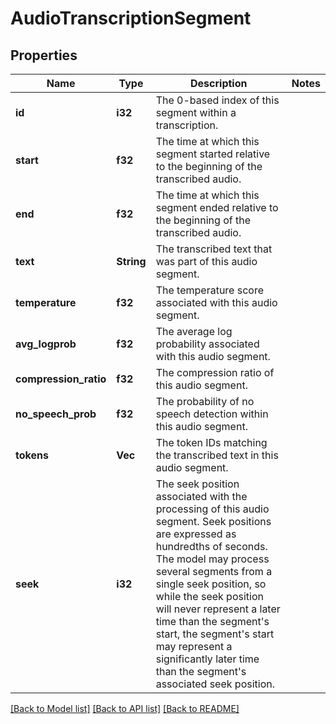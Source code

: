 # AudioTranscriptionSegment

## Properties

Name | Type | Description | Notes
------------ | ------------- | ------------- | -------------
**id** | **i32** | The 0-based index of this segment within a transcription. | 
**start** | **f32** | The time at which this segment started relative to the beginning of the transcribed audio. | 
**end** | **f32** | The time at which this segment ended relative to the beginning of the transcribed audio. | 
**text** | **String** | The transcribed text that was part of this audio segment. | 
**temperature** | **f32** | The temperature score associated with this audio segment. | 
**avg_logprob** | **f32** | The average log probability associated with this audio segment. | 
**compression_ratio** | **f32** | The compression ratio of this audio segment. | 
**no_speech_prob** | **f32** | The probability of no speech detection within this audio segment. | 
**tokens** | **Vec<i32>** | The token IDs matching the transcribed text in this audio segment. | 
**seek** | **i32** | The seek position associated with the processing of this audio segment. Seek positions are expressed as hundredths of seconds. The model may process several segments from a single seek position, so while the seek position will never represent a later time than the segment's start, the segment's start may represent a significantly later time than the segment's associated seek position. | 

[[Back to Model list]](../README.md#documentation-for-models) [[Back to API list]](../README.md#documentation-for-api-endpoints) [[Back to README]](../README.md)


